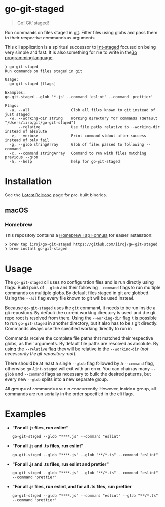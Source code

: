 # go-git-staged

> Go! Git' staged!

Run commands on files staged in [git](https://git-scm.com/). Filter files using globs and pass them to their respective commands as arguments.

This cli application is a spiritual successor to [lint-staged](https://github.com/okonet/lint-staged) focused on being very simple and fast. It is also something for me to write in the[Go programming language](https://golang.org/).

```
❯ go-git-staged                                                                              
Run commands on files staged in git

Usage:
  go-git-staged [flags]

Examples:
go-git-staged --glob '*.js' --command 'eslint' --command 'prettier'

Flags:
  -a, --all                   Glob all files known to git instead of just staged
  -w, --working-dir string    Working directory for commands (default "/Users/iiro/git/go-git-staged")
      --relative              Use file paths relative to --working-dir instead of absolute
  -v, --verbose               Print command stdout after success instead of only fail
  -g, --glob stringArray      Glob of files passed to following --command
  -c, --command stringArray   Command to run with files matching previous --glob
  -h, --help                  help for go-git-staged
```

# Installation

See the [Latest Release](https://github.com/iiroj/go-git-staged/releases/latest) page for pre-built binaries.

## macOS

### Homebrew

This repository contains a [Homebrew Tap Formula](https://docs.brew.sh/Taps) for easier installation:

```sh
❯ brew tap iiroj/go-git-staged https://github.com/iiroj/go-git-staged
❯ brew install go-git-staged
```

# Usage

The `go-git-staged` cli uses no configuration files and is run directly using flags. Build pairs of `--glob` and their following `--command` flags to run multiple commands on multiple globs. By default files staged in git are globbed. Using the `--all` flag every file known to git will be used instead.

Because `go-git-staged` uses the `git` command, it needs to be run inside a git repository. By default the current working directory is used, and the git repo root is resolved from there. Using the `--working-dir` flag it is possible to run `go-git-staged` in another directory, but it also has to be a git directly. Commands always use the specified working directly to run in.

Commands receive the complete file paths that matched their respective globs, as their arguments. By default file paths are resolved as absolute. By using the `--relative` flag they will be relative to the `--working-dir` (_not necessarily the git repository root_).

There should be at least a single `--glob` flag followed by a `--command` flag, otherwise `go-lint-staged` will exit with an error. You can chain as many `--glob` and `--command` flags as necessary to build the desired patterns, but every new `--glob` splits into a new separate group.

All groups of commands are run concurrently. However, inside a group, all commands are run serially in the order specified in the cli flags.

# Examples

- **"For all .js files, run eslint"**

  ```
  go-git-staged --glob "**/*.js" --command "eslint"
  ```

- **"For all .js and .ts files, run eslint"**

  ```
  go-git-staged --glob "**/*.js" --glob "**/*.ts" --command "eslint"
  ```

- **"For all .js and .ts files, run eslint and prettier"**

  ```
  go-git-staged --glob "**/*.js" --glob "**/*.ts" --command "eslint" --command "prettier"
  ```

- **"For all .js files, run eslint, and for all .ts files, run prettier**

  ```
  go-git-staged --glob "**/*.js" --command "eslint" --glob "**/*.ts" --command "prettier"
  ```

